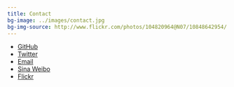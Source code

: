 ```yaml
---
title: Contact
bg-image: ../images/contact.jpg
bg-img-source: http://www.flickr.com/photos/104820964@N07/10848642954/
---
```


<ul>
    <li><a href="https://github.com/qpfiffer">GitHub</a></li>
    <li><a href="https://twitter.com/WAallLy">Twitter</a></li>
    <li><a href="mailto:shithouse@goatse.cx">Email</a></li>
    <li><a href="http://weibo.com/u/3859727821">Sina Weibo</a></li>
    <li><a href="http://www.flickr.com/photos/104820964@N07/">Flickr</a></li>
</ul>
